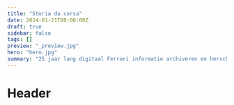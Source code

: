 ```yaml
---
title: "Storia da corsa"
date: 2024-01-21T00:00:00Z
draft: true
sidebar: false
tags: []
preview: "_preview.jpg"
hero: "hero.jpg"
summary: "25 jaar lang digitaal Ferrari informatie archiveren en herschrijven van database software"
---
```


# Header